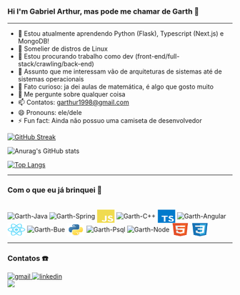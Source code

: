 ### Hi I'm Gabriel Arthur, mas pode me chamar de Garth 👋
------
- 🌱 Estou atualmente aprendendo Python (Flask), Typescript (Next.js) e MongoDB!
- 🐧 Somelier de distros de Linux
- 👯 Estou procurando trabalho como dev (front-end/full-stack/crawling/back-end)
- 🌉 Assunto que me interessam vão de arquiteturas de sistemas até de sistemas operacionais
- 🧮 Fato curioso: ja dei aulas de matemática, é algo que gosto muito
- 💬 Me pergunte sobre qualquer coisa 
- 📫 Contatos: garthur1998@gmail.com
- 😄 Pronouns: ele/dele
- ⚡ Fun fact: Ainda não possuo uma camiseta de desenvolvedor

[![GitHub Streak](https://github-readme-streak-stats-chi-seven.vercel.app?user=GarthTeixeira&theme=dracula)](https://git.io/streak-stats)

![Anurag's GitHub stats](https://github-readme-stats.vercel.app/api?username=GarthTeixeira&theme=nightowl&show_icons=true&rank_icon=github)

[![Top Langs](https://github-readme-stats.vercel.app/api/top-langs/?username=GarthTeixeira&layout=donut&theme=nightowl&exclude_repo=light-house-project-DC)](https://github.com/anuraghazra/github-readme-stats)

------
### Com o que eu já brinquei 🤖
<div dir="auto"><br>
  <img align="center" alt="Garth-Java" height="30" width="40" src="https://cdn.jsdelivr.net/gh/devicons/devicon@latest/icons/java/java-original-wordmark.svg" style="max-width: 100%;"/>
  <img align="center" alt="Garth-Spring" height="30" width="40" src="https://cdn.jsdelivr.net/gh/devicons/devicon@latest/icons/spring/spring-original.svg" style="max-width: 100%;"/>
  <img align="center" alt="Garth-Js" height="30" width="40" src="https://raw.githubusercontent.com/devicons/devicon/master/icons/javascript/javascript-plain.svg" style="max-width: 100%;">
  <img align="center" alt="Garth-C++" height="30" width="40" src="https://cdn.jsdelivr.net/gh/devicons/devicon@latest/icons/cplusplus/cplusplus-original.svg" style="max-width: 100%;"/>
  <img align="center" alt="Garth-Ts" height="30" width="40" src="https://raw.githubusercontent.com/devicons/devicon/master/icons/typescript/typescript-plain.svg" style="max-width: 100%;">
  <img align="center" alt="Garth-Angular" height="30" width="40" src="https://cdn.jsdelivr.net/gh/devicons/devicon@latest/icons/angular/angular-original.svg" style="max-width: 100%;"/>
  <img align="center" alt="Garth-React" height="30" width="40" src="https://raw.githubusercontent.com/devicons/devicon/master/icons/react/react-original.svg" style="max-width: 100%;">
  <img align="center" alt="Garth-Bue" height="30" width="40" src="https://cdn.jsdelivr.net/gh/devicons/devicon@latest/icons/vuejs/vuejs-original.svg" style="max-width: 100%;"/>
  <img align="center" alt="Garth-Python" height="30" width="40" src="https://raw.githubusercontent.com/devicons/devicon/master/icons/python/python-original.svg" style="max-width: 100%;">
  <img align="center" alt="Garth-Psql" height="30" width="40" src="https://cdn.jsdelivr.net/gh/devicons/devicon@latest/icons/postgresql/postgresql-original-wordmark.svg" style="max-width: 100%;">
  <img align="center" alt="Garth-Node" height="30" width="40" src="https://cdn.jsdelivr.net/gh/devicons/devicon@latest/icons/nodejs/nodejs-original-wordmark.svg" style="max-width: 100%;">
  <img align="center" alt="Garth-HTML" height="30" width="40" src="https://raw.githubusercontent.com/devicons/devicon/master/icons/html5/html5-original.svg" style="max-width: 100%;">
  <img align="center" alt="Garth-CSS" height="30" width="40" src="https://raw.githubusercontent.com/devicons/devicon/master/icons/css3/css3-original.svg" style="max-width: 100%;">
</div>

------
### Contatos ☎️
<div dir="auto">
  <a href="mailto:garthur1998@gmail.com" target="blank"> <img src="https://img.shields.io/badge/Gmail-D14836?style=for-the-badge&logo=gmail&logoColor=white" alt="gmail"> </a>
  <a href="https://www.linkedin.com/in/gabriel-arthur/" target="blank"> <img src="https://img.shields.io/badge/LinkedIn-0077B5?style=for-the-badge&logo=linkedin&logoColor=white" alt="linkedin"> </a>
</div>


<div dir="auto">
  <img src="http://pin.anime.com/wp-content/uploads/2015/09/5-Centimeters-Per-Second-%E7%A7%92%E9%80%9F5%E3%82%BB%E3%83%B3%E3%83%81%E3%83%A1%E3%83%BC%E3%83%88%E3%83%AB-animated-GIF-.gif">
</div>
<!--
**GarthTeixeira/GarthTeixeira** is a ✨ _special_ ✨ repository because its `README.md` (this file) appears on your GitHub profile.

Here are some ideas to get you started:

- 🔭 I’m currently working on ...
- 🌱 I’m currently learning ...
- 👯 I’m looking to collaborate on ...
- 🤔 I’m looking for help with ...
- 💬 Ask me about ...
- 📫 How to reach me: ...
- 😄 Pronouns: ...
- ⚡ Fun fact: ...
-->
